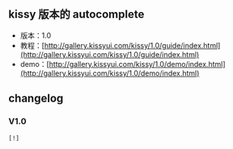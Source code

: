 ## kissy 版本的 autocomplete

* 版本：1.0
* 教程：[http://gallery.kissyui.com/kissy/1.0/guide/index.html](http://gallery.kissyui.com/kissy/1.0/guide/index.html)
* demo：[http://gallery.kissyui.com/kissy/1.0/demo/index.html](http://gallery.kissyui.com/kissy/1.0/demo/index.html)

## changelog

### V1.0

    [!]


